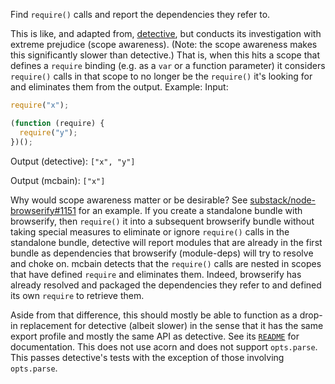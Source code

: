 Find `require()` calls and report the dependencies they refer to.

This is like, and adapted from,
[detective](https://www.npmjs.com/package/detective), but conducts its
investigation with extreme prejudice (scope awareness). (Note: the scope
awareness makes this significantly slower than detective.) That is, when this
hits a scope that defines a `require` binding (e.g. as a `var` or a function
parameter) it considers `require()` calls in that scope to no longer be the
`require()` it's looking for and eliminates them from the output. Example:
Input:

```js
require("x");

(function (require) {
  require("y");
})();
```

Output (detective): `["x", "y"]`

Output (mcbain): `["x"]`

Why would scope awareness matter or be desirable? See [ substack/node-browserify#1151](https://github.com/substack/node-browserify/pull/1151) for an example. If you create a standalone bundle with browserify, then `require()` it into a subsequent browserify bundle without taking special measures to eliminate or ignore `require()` calls in the standalone bundle, detective will report modules that are already in the first bundle as dependencies that browserify (module-deps) will try to resolve and choke on. mcbain detects that the `require()` calls are nested in scopes that have defined `require` and eliminates them. Indeed, browserify has already resolved and packaged the dependencies they refer to and defined its own `require` to retrieve them.

Aside from that difference, this should mostly be able to function as a drop-in replacement for detective (albeit slower) in the sense that it has the same export profile and mostly the same API as detective. See its [`README`](https://github.com/substack/node-detective/blob/v4.3.1/readme.markdown) for documentation. This does not use acorn and does not support `opts.parse`. This passes detective's tests with the exception of those involving `opts.parse`.
